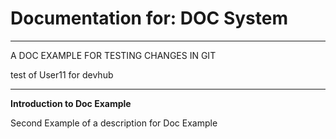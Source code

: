 # Documentation for: DOC System

---

A DOC EXAMPLE FOR TESTING CHANGES IN GIT

test of User11 for devhub 

---

**Introduction to Doc Example**

Second Example of a description for Doc Example
